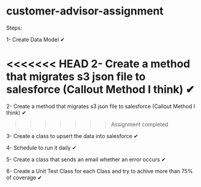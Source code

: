 # customer-advisor-assignment

Steps:

1- Create Data Model  ✔

<<<<<<< HEAD
2- Create a method that migrates s3 json file to salesforce  (Callout Method I think) ✔
=======
2- Create a method that migrates s3 json file to salesforce  (Callout Method I think)	✔
>>>>>>> Assignment completed

3- Create a class to upsert the data into salesforce	✔

4- Schedule to run it daily		✔

5- Create a class that sends an email whether an error occurs ✔

6- Create a Unit Test Class for each Class and try to achive more than 75% of coverage	✔

